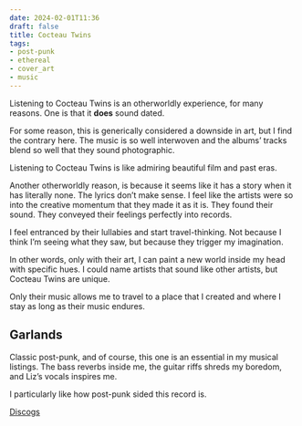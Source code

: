 ```yaml
---
date: 2024-02-01T11:36
draft: false
title: Cocteau Twins
tags:
- post-punk
- ethereal
- cover_art
- music
---
```

Listening to Cocteau Twins is an otherworldly experience, for many reasons. One is that it **does** sound dated.

For some reason, this is generically considered a downside in art, but I find the contrary here. The music is so well interwoven and the albums’ tracks blend so well that they sound photographic.

Listening to Cocteau Twins is like admiring beautiful film and past eras.

Another otherworldly reason, is because it seems like it has a story when it has literally none. The lyrics don’t make sense. I feel like the artists were so into the creative momentum that they made it as it is. They found their sound. They conveyed their feelings perfectly into records.

I feel entranced by their lullabies and start travel-thinking. Not because I think I’m seeing what they saw, but because they trigger my imagination.

In other words, only with their art, I can paint a new world inside my head with specific hues. I could name artists that sound like other artists, but Cocteau Twins are unique.

Only their music allows me to travel to a place that I created and where I stay as long as their music endures.

## Garlands

Classic post-punk, and of course, this one is an essential in my musical listings. The bass reverbs inside me, the guitar riffs shreds my boredom, and Liz’s vocals inspires me.

I particularly like how post-punk sided this record is.

[Discogs](https://www.discogs.com/master/452-Cocteau-Twins-Garlands)